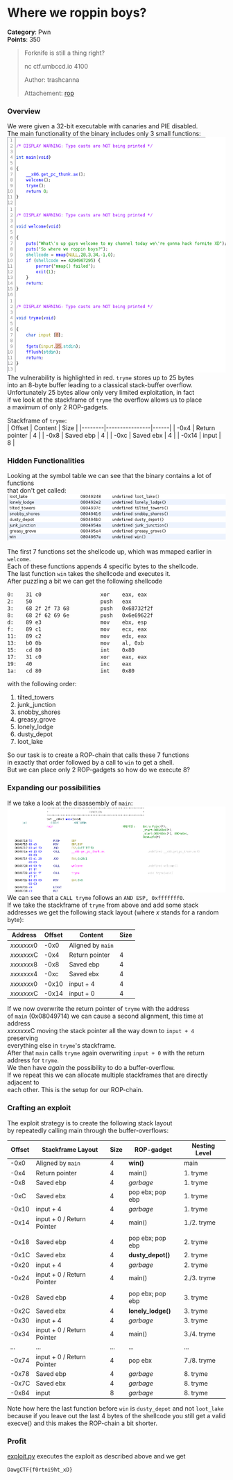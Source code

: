 # Where we roppin boys?
__Category__: Pwn   
__Points__: 350  

> Forknife is still a thing right?
>
> nc ctf.umbccd.io 4100  
>
> Author: trashcanna
>
> Attachement: [rop](./rop)

### Overview
We were given a 32-bit executable with canaries and PIE disabled.  
The main functionality of the binary includes only 3 small functions:   
![](./img/functions.png)   
The vulnerability is highlighted in red. `tryme` stores up to 25 bytes   
into an 8-byte buffer leading to a classical stack-buffer overflow.   
Unfortunately 25 bytes allow only very limited exploitation, in fact  
if we look at the stackframe of `tryme` the overflow allows us to place  
a maximum of only 2 ROP-gadgets.   
   
   
Stackframe of `tryme`:   
| Offset  | Content        | Size | 
|--------|----------------|------|
| -0x4   | Return pointer | 4    |
| -0x8   | Saved ebp      | 4    |
| -0xc   | Saved ebx      | 4    |
| -0x14  | input          | 8    |

### Hidden Functionalities
Looking at the symbol table we can see that the binary contains a lot of functions   
that don't get called:   
![](./img/hidden.png)

The first 7 functions set the shellcode up, which was mmaped earlier in `welcome`.   
Each of these functions appends 4 specific bytes to the shellcode.    
The last function `win` takes the shellcode and executes it.  
After puzzling a bit we can get the following shellcode
```
0:    31 c0                   xor    eax, eax
2:    50                      push   eax
3:    68 2f 2f 73 68          push   0x68732f2f
8:    68 2f 62 69 6e          push   0x6e69622f
d:    89 e3                   mov    ebx, esp
f:    89 c1                   mov    ecx, eax
11:   89 c2                   mov    edx, eax
13:   b0 0b                   mov    al, 0xb
15:   cd 80                   int    0x80
17:   31 c0                   xor    eax, eax
19:   40                      inc    eax
1a:   cd 80                   int    0x80
```
with the following order:
1. tilted_towers
2. junk_junction
3. snobby_shores
4. greasy_grove
5. lonely_lodge
6. dusty_depot
7. loot_lake

So our task is to create a ROP-chain that calls these 7 functions  
in exactly that order followed by a call to `win` to get a shell.   
But we can place only 2 ROP-gadgets so how do we execute 8?

### Expanding our possibilities
If we take a look at the disassembly of `main`:
![](./img/main.png)
We can see that a `CALL tryme` follows an `AND ESP, 0xfffffff0`.  
If we take the stackframe of `tryme` from above and add some stack  
addresses we get the following stack layout (where *x* stands for a random byte):

| Address    | Offset  | Content           | Size |
|------------|--------|-------------------|------|
| *xxxxxxx*0 | -0x0   | Aligned by `main` |      |
| *xxxxxxx*C | -0x4   | Return pointer    | 4    |
| *xxxxxxx*8 | -0x8   | Saved ebp         | 4    |
| *xxxxxxx*4 | -0xc   | Saved ebx         | 4    |
| *xxxxxxx*0 | -0x10  | input + 4         | 4    |
| *xxxxxxx*C | -0x14  | input + 0         | 4    |

If we now overwrite the return pointer of `tryme` with the address  
of `main` (0x08049714) we can cause a second alignment, this time at address  
*xxxxxxx*C moving the stack pointer all the way down to `input + 4` preserving  
everything else in `tryme`'s stackframe.  
After that `main` calls `tryme` again overwriting `input + 0` with the return  
address for `tryme`.   
We then have *again* the possibility to do a buffer-overflow.  
If we repeat this we can allocate multiple stackframes that are directly adjacent to  
each other.
This is the setup for our ROP-chain.

### Crafting an exploit
The exploit strategy is to create the following stack layout  
by repeatedly calling main through the buffer-overflows:

| Offset | Stackframe Layout          | Size | ROP-gadget       |  Nesting Level |
|--------|----------------------------|------|------------------|----------------|
| -0x0   | Aligned by `main`          | 4    | __win()__          | main           |
| -0x4   | Return pointer             | 4    | main()           | 1. tryme       |
| -0x8   | Saved ebp                  | 4    | *garbage*        | 1. tryme       |
| -0xC   | Saved ebx                  | 4    | pop ebx; pop ebp | 1. tryme       |
| -0x10  | input + 4                  | 4    | *garbage*        | 1. tryme       |
| -0x14  | input + 0 / Return Pointer | 4    | main()           | 1./2. tryme    |
| |
| -0x18  | Saved ebp                  | 4    | pop ebx; pop ebp | 2. tryme       |
| -0x1C  | Saved ebx                  | 4    | __dusty_depot()__    | 2. tryme       |
| -0x20  | input + 4                  | 4    | *garbage*        | 2. tryme       |
| -0x24  | input + 0 / Return Pointer | 4    | main()           | 2./3. tryme    |
| |
| -0x28  | Saved ebp                  | 4    | pop ebx; pop ebp | 3. tryme       |
| -0x2C  | Saved ebx                  | 4    | __lonely_lodge()__   | 3. tryme       |
| -0x30  | input + 4                  | 4    | *garbage*        | 3. tryme       |
| -0x34  | input + 0 / Return Pointer | 4    | main()           | 3./4. tryme    |
| ...    | ...                        | ...  | ...              | ...            |
| -0x74  | input + 0 / Return Pointer | 4    | pop ebx          | 7./8. tryme    |
| -0x78  | Saved ebp                  | 4    | *garbage*        | 8. tryme       |
| -0x7C  | Saved ebx                  | 4    | *garbage*        | 8. tryme       |
| -0x84  | input                      | 8    | *garbage*        | 8. tryme       |

Note how here the last function before `win` is `dusty_depot` and not `loot_lake`   
because if you leave out the last 4 bytes of the shellcode you still get a valid   
execve() and this makes the ROP-chain a bit shorter.

### Profit
[exploit.py](./exploit.py) executes the exploit as described above and we get
```
DawgCTF{f0rtni9ht_xD}
```
